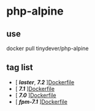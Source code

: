 # php-alpine

## use
docker pull tinydever/php-alpine

## tag list
- [ ***laster***, ***7.2*** ][Dockerfile](https://github.com/tinydever/php-alpine/blob/master/php7.2/Dockerfile)
- [ ***7.1*** ][Dockerfile](https://github.com/tinydever/php-alpine/blob/master/php7.1/Dockerfile)
- [ ***7.0*** ][Dockerfile](https://github.com/tinydever/php-alpine/blob/master/php7.0/Dockerfile)
- [ ***fpm-7.1*** ][Dockerfile](https://github.com/tinydever/php-alpine/tree/master/php-fpm/7.1/Dockerfile)
